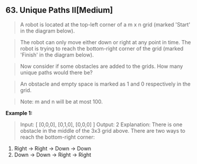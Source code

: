 ## 63. Unique Paths II[Medium]

> A robot is located at the top-left corner of a m x n grid (marked 'Start' in the diagram below).

> The robot can only move either down or right at any point in time. The robot is trying to reach the bottom-right corner of the grid (marked 'Finish' in the diagram below).

> Now consider if some obstacles are added to the grids. How many unique paths would there be?

> An obstacle and empty space is marked as 1 and 0 respectively in the grid.

> Note: m and n will be at most 100.

**Example 1:**

> Input:
[
  [0,0,0],
  [0,1,0],
  [0,0,0]
]
Output: 2
Explanation:
There is one obstacle in the middle of the 3x3 grid above.
There are two ways to reach the bottom-right corner:
1. Right -> Right -> Down -> Down
2. Down -> Down -> Right -> Right

